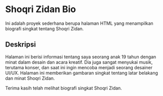 # Shoqri Zidan Bio

Ini adalah proyek sederhana berupa halaman HTML yang menampilkan biografi singkat tentang Shoqri Zidan.

## Deskripsi

Halaman ini berisi informasi tentang saya seorang anak 19 tahun dengan minat dalam desain dan acara kreatif. Dia juga sangat menyukai musik, terutama konser, dan saat ini ingin mencoba menjadi seorang desainer UI/UX. Halaman ini memberikan gambaran singkat tentang latar belakang dan minat Shoqri Zidan.

Terima kasih telah melihat biografi singkat Shoqri Zidan.
